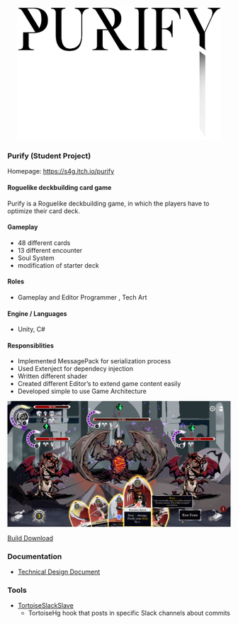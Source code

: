 <p align="center">
	<a href="https://s4g.itch.io/purify">
		<img width="460" height="300" src="https://raw.githubusercontent.com/SradnickDev/Purify/master/img/Purify_Title.png">
	</a>
	</p>

### Purify (Student Project)

Homepage: https://s4g.itch.io/purify

#### Roguelike deckbuilding card game

Purify is a Roguelike deckbuilding game, in which the players have to optimize their card deck.

#### Gameplay
- 48 different cards
- 13 different encounter
- Soul System
- modification of starter deck

#### Roles
- Gameplay and Editor Programmer , Tech Art

#### Engine / Languages
- Unity, C#

#### Responsiblities
- Implemented MessagePack for serialization process
- Used Extenject for dependecy injection
- Written different shader
- Created different Editor’s to extend game content easily
-  Developed simple to use Game Architecture

[![Gameplay Screenshot](./img/Gameplay.png)](https://s4g.itch.io/purify)


[Build Download](https://s4g.itch.io/purify)

### Documentation

  - [Technical Design Document](./docs/PurifyTDD.pdf)

### Tools

  - [TortoiseSlackSlave](./tools/TortoiseSlackSlave)
	- TortoiseHg hook that posts in specific Slack channels about commits
